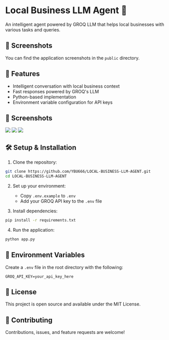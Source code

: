 # Local Business LLM Agent 🤖

An intelligent agent powered by GROQ LLM that helps local businesses with various tasks and queries.

## 📸 Screenshots

You can find the application screenshots in the `public` directory.

## 🚀 Features

- Intelligent conversation with local business context
- Fast responses powered by GROQ's LLM
- Python-based implementation
- Environment variable configuration for API keys

## 📸 Screenshots


![](public/screenshot-2025-04-18-10-24-10-am.png)
![](public/screenshot-2025-04-18-10-24-43-am.png)
![](public/screenshot-2025-04-18-10-24-55-am.png)

## 🛠️ Setup & Installation

1. Clone the repository:
```bash
git clone https://github.com/YBU666/LOCAL-BUSINESS-LLM-AGENT.git
cd LOCAL-BUSINESS-LLM-AGENT
```

2. Set up your environment:
   - Copy `.env.example` to `.env`
   - Add your GROQ API key to the `.env` file

3. Install dependencies:
```bash
pip install -r requirements.txt
```

4. Run the application:
```bash
python app.py
```

## 🔑 Environment Variables

Create a `.env` file in the root directory with the following:

```
GROQ_API_KEY=your_api_key_here
```

## 📝 License

This project is open source and available under the MIT License.

## 👥 Contributing

Contributions, issues, and feature requests are welcome! 
